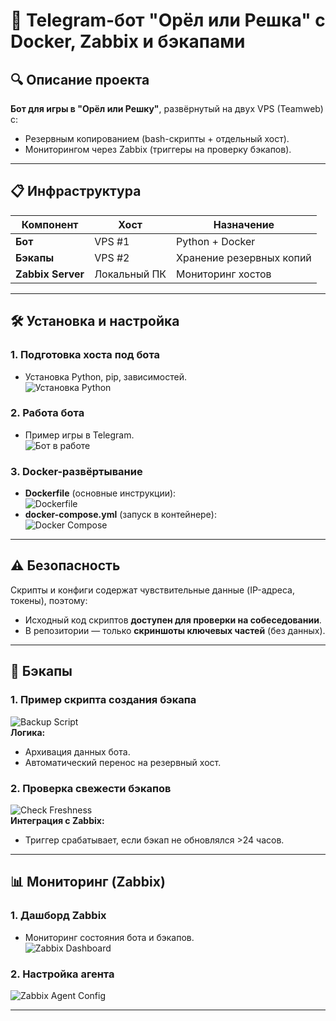# 🚀 Telegram-бот "Орёл или Решка" с Docker, Zabbix и бэкапами

## 🔍 Описание проекта
**Бот для игры в "Орёл или Решку"**, развёрнутый на двух VPS (Teamweb) с:
- Резервным копированием (bash-скрипты + отдельный хост).
- Мониторингом через Zabbix (триггеры на проверку бэкапов).

---

## 📋 Инфраструктура
| Компонент          | Хост          | Назначение                     |
|--------------------|---------------|--------------------------------|
| **Бот**            | VPS #1        | Python + Docker                |
| **Бэкапы**         | VPS #2        | Хранение резервных копий       |
| **Zabbix Server**  | Локальный ПК  | Мониторинг хостов              |

---

## 🛠️ Установка и настройка
### 1. Подготовка хоста под бота
- Установка Python, pip, зависимостей.  
  ![Установка Python](docs/screenshots/python_install.png)  

### 2. Работа бота
- Пример игры в Telegram.  
  ![Бот в работе](docs/screenshots/bot_work.png)  

### 3. Docker-развёртывание
- **Dockerfile** (основные инструкции):  
  ![Dockerfile](docs/screenshots/dockerfile.png)  
- **docker-compose.yml** (запуск в контейнере):  
  ![Docker Compose](docs/screenshots/docker_compose.png)  

---

## ⚠️ Безопасность
Скрипты и конфиги содержат чувствительные данные (IP-адреса, токены), поэтому:
- Исходный код скриптов **доступен для проверки на собеседовании**.
- В репозитории — только **скриншоты ключевых частей** (без данных).

---

## 🔄 Бэкапы
### 1. Пример скрипта создания бэкапа
![Backup Script](docs/screenshots/backup_script.png)  
**Логика:**  
- Архивация данных бота.
- Автоматический перенос на резервный хост.

### 2. Проверка свежести бэкапов
![Check Freshness](docs/screenshots/check_freshness.png)  
**Интеграция с Zabbix:**  
- Триггер срабатывает, если бэкап не обновлялся >24 часов.

---

## 📊 Мониторинг (Zabbix)
### 1. Дашборд Zabbix
- Мониторинг состояния бота и бэкапов.  
  ![Zabbix Dashboard](docs/screenshots/zabbix_dashboard.png)  

### 2. Настройка агента
![Zabbix Agent Config](docs/screenshots/zabbix_agent.png)  

---  
